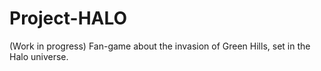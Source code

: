 # Project-HALO
(Work in progress) Fan-game about the invasion of Green Hills, set in the Halo universe.
